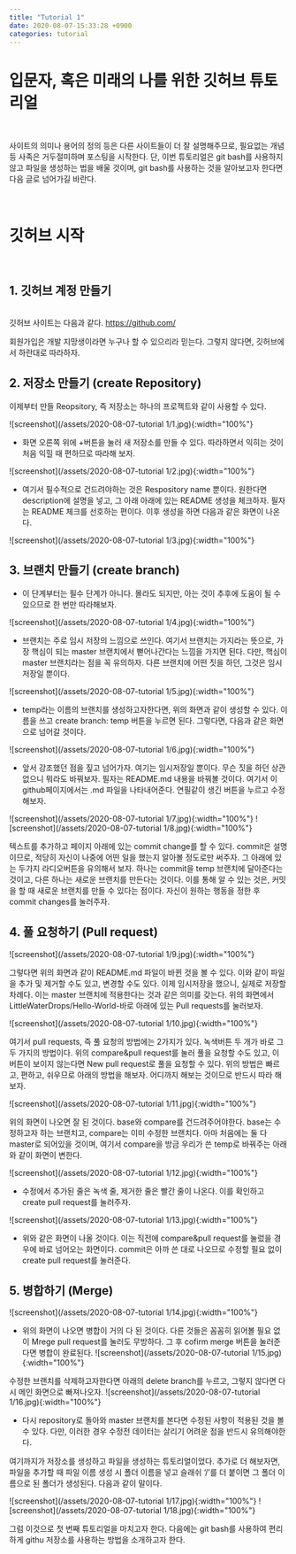 ```yaml
---
title: "Tutorial 1"
date: 2020-08-07-15:33:28 +0900
categories: tutorial
---
```

# 입문자, 혹은 미래의 나를 위한 깃허브 튜토리얼
<br>
<p class="message">
사이트의 의미나 용어의 정의 등은 다른 사이트들이 더 잘 설명해주므로, 필요없는 개념 등 사족은 거두절미하며 포스팅을 시작한다. 단, 이번 튜토리얼은 git bash를 사용하지 않고 파일을 생성하는 법을 배울 것이며, git bash를 사용하는 것을 알아보고자 한다면 다음 글로 넘어가길 바란다.
</p>
<br>


# 깃허브 시작
<br>

## 1. 깃허브 계정 만들기
<br>
 깃허브 사이트는 다음과 같다. 
 <a href = "https://github.com/"> https://github.com/</a>

 회원가입은 개발 지망생이라면 누구나 할 수 있으리라 믿는다. 그렇지 않다면, 깃허브에서 하란대로 따라하자. 

## 2. 저장소 만들기 (create Repository)

이제부터 만들 Reopsitory, 즉 저장소는 하나의 프로젝트와 같이 사용할 수 있다. 

![screenshot](/assets/2020-08-07-tutorial 1/1.jpg){:width="100%"}

 - 화면 오른쪽 위에 +버튼을 눌러 새 저장소를 만들 수 있다. 따라하면서 익히는 것이 처음 익힐 때 편하므로 따라해 보자.

![screenshot](/assets/2020-08-07-tutorial 1/2.jpg){:width="100%"}

  - 여기서 필수적으로 건드려야하는 것은 Respository name 뿐이다. 원한다면 description에 설명을 넣고, 그 아래 아래에 있는 README 생성을 체크하자. 필자는 README 체크를 선호하는 편이다. 이후 생성을 하면 다음과 같은 화면이 나온다.

![screenshot](/assets/2020-08-07-tutorial 1/3.jpg){:width="100%"}


## 3. 브랜치 만들기 (create branch)
 - 이 단계부터는 필수 단계가 아니다. 몰라도 되지만, 아는 것이 추후에 도움이 될 수 있으므로 한 번만 따라해보자. 

![screenshot](/assets/2020-08-07-tutorial 1/4.jpg){:width="100%"}

 - 브랜치는 주로 임시 저장의 느낌으로 쓰인다. 여기서 브랜치는 가지라는 뜻으로, 가장 핵심이 되는 master 브랜치에서 뻗어나간다는 느낌을 가지면 된다. 다만, 핵심이 master 브랜치라는 점을 꼭 유의하자. 다른 브랜치에 어떤 짓을 하던, 그것은 임시 저장일 뿐이다.

![screenshot](/assets/2020-08-07-tutorial 1/5.jpg){:width="100%"}

 - temp라는 이름의 브랜치를 생성하고자한다면, 위의 화면과 같이 생성할 수 있다. 이름을 쓰고 create branch: temp 버튼을 누르면 된다. 그렇다면, 다음과 같은 화면으로 넘어갈 것이다.

![screenshot](/assets/2020-08-07-tutorial 1/6.jpg){:width="100%"}

 - 앞서 강조했던 점을 짚고 넘어가자. 여기는 임시저장일 뿐이다. 무슨 짓을 하던 상관없으니 뭐라도 바꿔보자. 필자는 README.md 내용을 바꿔볼 것이다. 여기서 이 github페이지에서는 .md 파일을 나타내어준다. 연필같이 생긴 버튼을 누르고 수정해보자.

![screenshot](/assets/2020-08-07-tutorial 1/7.jpg){:width="100%"}
![screenshot](/assets/2020-08-07-tutorial 1/8.jpg){:width="100%"}


텍스트를 추가하고 페이지 아래에 있는 commit change를 할 수 있다. commit은 설명이므로, 적당히 자신이 나중에 어떤 일을 했는지 알아볼 정도로만 써주자.
그 아래에 있는 두가지 라디오버튼을 유의해서 보자. 하나는 commit을 temp 브랜치에 달아준다는 것이고, 다른 하나는 새로운 브랜치를 만든다는 것이다. 이를 통해 알 수 있는 것은, 커밋을 할 때 새로운 브랜치를 만들 수 있다는 점이다. 자신이 원하는 행동을 정한 후 commit changes를 눌러주자. 


## 4. 풀 요청하기 (Pull request)

![screenshot](/assets/2020-08-07-tutorial 1/9.jpg){:width="100%"}

그렇다면 위의 화면과 같이 README.md 파일이 바뀐 것을 볼 수 있다. 이와 같이 파일을 추가 및 제거할 수도 있고, 변경할 수도 있다. 이제 임시저장을 했으니, 실제로 저장할 차례다. 이는 master 브랜치에 적용한다는 것과 같은 의미를 갖는다. 위의 화면에서 LittleWaterDrops/Hello-World-바로 아래에 있는 Pull requests를 눌러보자. 

![screenshot](/assets/2020-08-07-tutorial 1/10.jpg){:width="100%"}

여기서 pull requests, 즉 풀 요청의 방법에는 2가지가 있다. 녹색버튼 두 개가 바로 그 두 가지의 방법이다. 위의 compare&pull request를 눌러 풀을 요청할 수도 있고, 이 버튼이 보이지 않는다면 New pull request로 풀을 요청할 수 있다. 위의 방법은 빠르고, 편하고, 쉬우므로 아래의 방법을 해보자. 어디까지 해보는 것이므로 반드시 따라 해보자. 

![screenshot](/assets/2020-08-07-tutorial 1/11.jpg){:width="100%"}

위의 화면이 나오면 잘 된 것이다. base와 compare를 건드려주어야한다. base는 수정하고자 하는 브랜치고, compare는 이미 수정한 브랜치다. 아마 처음에는 둘 다 master로 되어있을 것이며, 여기서 compare을 방금 우리가 쓴 temp로 바꿔주는 아래와 같이 화면이 변한다. 

![screenshot](/assets/2020-08-07-tutorial 1/12.jpg){:width="100%"}

 - 수정에서 추가된 줄은 녹색 줄, 제거한 줄은 빨간 줄이 나온다. 이를 확인하고 create pull request를 눌러주자.

![screenshot](/assets/2020-08-07-tutorial 1/13.jpg){:width="100%"}

 - 위와 같은 화면이 나올 것이다. 이는 직전에 compare&pull request를 눌렀을 경우에 바로 넘어오는 화면이다. commit은 아까 쓴 대로 나오므로 수정할 필요 없이 create pull request를 눌러준다.

## 5. 병합하기 (Merge)
![screenshot](/assets/2020-08-07-tutorial 1/14.jpg){:width="100%"}

 - 위의 화면이 나오면 병합이 거의 다 된 것이다. 다른 것들은 꼼꼼히 읽어볼 필요 없이 Mrege pull request를 눌러도 무방하다. 그 후 cofirm merge 버튼을 눌러준다면 병합이 완료된다.
![screenshot](/assets/2020-08-07-tutorial 1/15.jpg){:width="100%"}

수정한 브랜치를 삭제하고자한다면 아래의 delete branch를 누르고, 그렇지 않다면 다시 메인 화면으로 빠져나오자.
![screenshot](/assets/2020-08-07-tutorial 1/16.jpg){:width="100%"}

 - 다시 repository로 돌아와 master 브랜치를 본다면 수정된 사항이 적용된 것을 볼 수 있다. 다만, 이러한 경우 수정전 데이터는 살리기 어려운 점을 반드시 유의해야한다. 

여기까지가 저장소를 생성하고 파일을 생성하는 튜토리얼이었다. 추가로 더 해보자면, 파일을 추가할 때 파일 이름 생성 시 폴더 이름을 넣고 슬래쉬 ‘/’를 더 붙이면 그 폴더 이름으로 된 폴더가 생성된다. 다음과 같이 말이다. 

![screenshot](/assets/2020-08-07-tutorial 1/17.jpg){:width="100%"}
![screenshot](/assets/2020-08-07-tutorial 1/18.jpg){:width="100%"}



그럼 이것으로 첫 번째 튜토리얼을 마치고자 한다. 다음에는 git bash를 사용하여 편리하게 githu 저장소를 사용하는 방법을 소개하고자 한다.

 